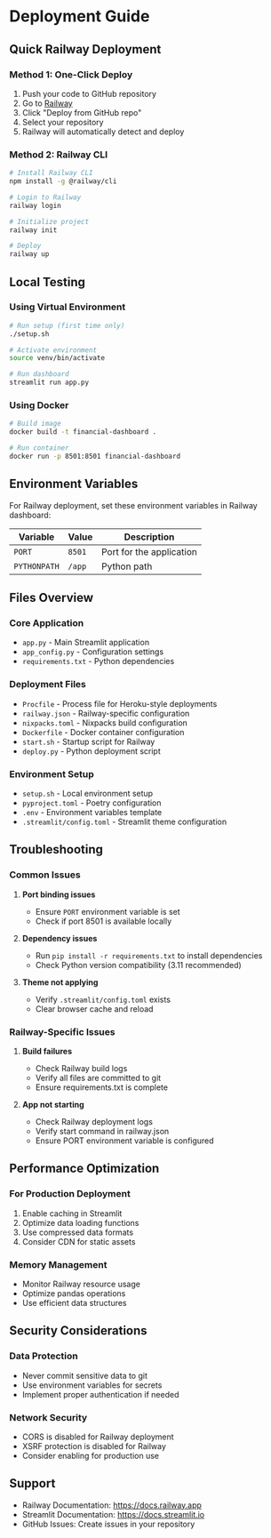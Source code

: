 # Deployment Guide

## Quick Railway Deployment

### Method 1: One-Click Deploy
1. Push your code to GitHub repository
2. Go to [Railway](https://railway.app)
3. Click "Deploy from GitHub repo"
4. Select your repository
5. Railway will automatically detect and deploy

### Method 2: Railway CLI
```bash
# Install Railway CLI
npm install -g @railway/cli

# Login to Railway
railway login

# Initialize project
railway init

# Deploy
railway up
```

## Local Testing

### Using Virtual Environment
```bash
# Run setup (first time only)
./setup.sh

# Activate environment
source venv/bin/activate

# Run dashboard
streamlit run app.py
```

### Using Docker
```bash
# Build image
docker build -t financial-dashboard .

# Run container
docker run -p 8501:8501 financial-dashboard
```

## Environment Variables

For Railway deployment, set these environment variables in Railway dashboard:

| Variable | Value | Description |
|----------|-------|-------------|
| `PORT` | `8501` | Port for the application |
| `PYTHONPATH` | `/app` | Python path |

## Files Overview

### Core Application
- `app.py` - Main Streamlit application
- `app_config.py` - Configuration settings
- `requirements.txt` - Python dependencies

### Deployment Files
- `Procfile` - Process file for Heroku-style deployments
- `railway.json` - Railway-specific configuration
- `nixpacks.toml` - Nixpacks build configuration
- `Dockerfile` - Docker container configuration
- `start.sh` - Startup script for Railway
- `deploy.py` - Python deployment script

### Environment Setup
- `setup.sh` - Local environment setup
- `pyproject.toml` - Poetry configuration
- `.env` - Environment variables template
- `.streamlit/config.toml` - Streamlit theme configuration

## Troubleshooting

### Common Issues

1. **Port binding issues**
   - Ensure `PORT` environment variable is set
   - Check if port 8501 is available locally

2. **Dependency issues**
   - Run `pip install -r requirements.txt` to install dependencies
   - Check Python version compatibility (3.11 recommended)

3. **Theme not applying**
   - Verify `.streamlit/config.toml` exists
   - Clear browser cache and reload

### Railway-Specific Issues

1. **Build failures**
   - Check Railway build logs
   - Verify all files are committed to git
   - Ensure requirements.txt is complete

2. **App not starting**
   - Check Railway deployment logs
   - Verify start command in railway.json
   - Ensure PORT environment variable is configured

## Performance Optimization

### For Production Deployment
1. Enable caching in Streamlit
2. Optimize data loading functions
3. Use compressed data formats
4. Consider CDN for static assets

### Memory Management
- Monitor Railway resource usage
- Optimize pandas operations
- Use efficient data structures

## Security Considerations

### Data Protection
- Never commit sensitive data to git
- Use environment variables for secrets
- Implement proper authentication if needed

### Network Security
- CORS is disabled for Railway deployment
- XSRF protection is disabled for Railway
- Consider enabling for production use

## Support

- Railway Documentation: https://docs.railway.app
- Streamlit Documentation: https://docs.streamlit.io
- GitHub Issues: Create issues in your repository